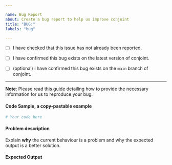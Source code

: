 ```yaml
---

name: Bug Report
about: Create a bug report to help us improve conjoint
title: "BUG:"
labels: "bug"

---
```


- [ ] I have checked that this issue has not already been reported.

- [ ] I have confirmed this bug exists on the latest version of conjoint.

- [ ] (optional) I have confirmed this bug exists on the `main` branch of conjoint.

---

**Note**: Please read [this
guide](https://matthewrocklin.com/blog/work/2018/02/28/minimal-bug-reports) detailing
how to provide the necessary information for us to reproduce your bug.

#### Code Sample, a copy-pastable example

```python
# Your code here
```

#### Problem description

Explain **why** the current behaviour is a problem and why the expected output is a
better solution.

#### Expected Output
